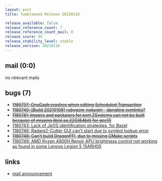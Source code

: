 ```yaml
---
layout: post
title: Tumbleweed Release 20210110

release_available: false
release_reference_count: 7
release_reference_count_mail: 0
release_score: 95
release_stability_level: stable
release_version: 20210110
---
```


## mail (0:0)

no relevant mails

## bugs (7)

<!--more-->

- ~~[1180737: GnuCash crashes when editing Scheduled Transaction](https://bugzilla.opensuse.org/show_bug.cgi?id=1180737)~~
- ~~[1180740: \[Build 20210108\] rubygem-nokogiri - dangling symlinks?](https://bugzilla.opensuse.org/show_bug.cgi?id=1180740)~~
- ~~[1180741: Images and packages for port ZSystems can not be built because of missing libisl.so.22()(64bit) for gcc10](https://bugzilla.opensuse.org/show_bug.cgi?id=1180741)~~
- [1180743: Lack of JeOS identification strategies, for Bazel](https://bugzilla.opensuse.org/show_bug.cgi?id=1180743)
- [1180746: Radare2-Cutter GUI can't start due to symbol lookup error](https://bugzilla.opensuse.org/show_bug.cgi?id=1180746)
- ~~[1180748: Can't build DragonFFI, due to missing CMake scripts](https://bugzilla.opensuse.org/show_bug.cgi?id=1180748)~~
- [1180749: AMD Ryzen 4800H Renoir APU brightness control not working as found in some Lenovo Legion 5 15ARH05](https://bugzilla.opensuse.org/show_bug.cgi?id=1180749)



## links

- [mail announcement](https://lists.opensuse.org/archives/list/factory@lists.opensuse.org/thread/4HRXE6XCDWTYRTRWMMXBEKEJXVK23EOI)
